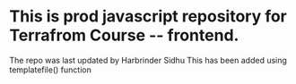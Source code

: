  # This is prod javascript repository for Terrafrom Course -- frontend. 
 The repo was last updated by Harbrinder Sidhu
 This has been added using templatefile() function